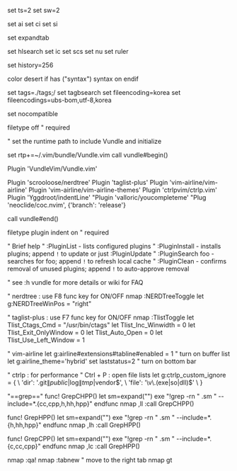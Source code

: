 set ts=2
set sw=2

set ai
set ci
set si

set expandtab

set hlsearch
set ic
set scs
set nu
set ruler

set history=256

color desert
if has ("syntax")
        syntax on
endif

set tags=./tags;/
set tagbsearch
set fileencoding=korea
set fileencodings=ubs-bom,utf-8,korea

set nocompatible

filetype off    " required

" set the runtime path to include Vundle and initialize

set rtp+=~/.vim/bundle/Vundle.vim
call vundle#begin()

Plugin 'VundleVim/Vundle.vim'

Plugin 'scrooloose/nerdtree'
Plugin 'taglist-plus'
Plugin 'vim-airline/vim-airline'
Plugin 'vim-airline/vim-airline-themes'
Plugin 'ctrlpvim/ctrlp.vim'
Plugin 'Yggdroot/indentLine'
"Plugin 'valloric/youcompleteme'
"Plug 'neoclide/coc.nvim', {'branch': 'release'}

call vundle#end()

filetype plugin indent on    " required

" Brief help
" :PluginList       - lists configured plugins
" :PluginInstall    - installs plugins; append `!` to update or just :PluginUpdate
" :PluginSearch foo - searches for foo; append `!` to refresh local cache
" :PluginClean      - confirms removal of unused plugins; append `!` to auto-approve removal

" see :h vundle for more details or wiki for FAQ

" nerdtree : use F8 func key for ON/OFF
nmap <F8> :NERDTreeToggle<CR>
let g:NERDTreeWinPos = "right"

" taglist-plus : use F7 func key for ON/OFF
nmap <F9> :TlistToggle<CR>
let Tlist_Ctags_Cmd = "/usr/bin/ctags"
let Tlist_Inc_Winwidth = 0
let Tlist_Exit_OnlyWindow = 0
let Tlist_Auto_Open = 0
let Tlist_Use_Left_Window = 1

" vim-airline
let g:airline#extensions#tabline#enabled = 1 " turn on buffer list
let g:airline_theme='hybrid'
set laststatus=2 " turn on bottom bar

" ctrlp : for performance
" Ctrl + P : open file lists
let g:ctrlp_custom_ignore = {
  \ 'dir':  '\.git$\|public$\|log$\|tmp$\|vendor$',
  \ 'file': '\v\.(exe|so|dll)$'
\ }


"==grep=="
func! GrepCHPP()
  let sm=expand("<cword>")
  exe "!grep -rn " .sm " --include=*.{cc,cpp,h,hh,hpp}"
endfunc
nmap ,ll :call GrepCHPP() <CR>

func! GrepHPP()
  let sm=expand("<cword>")
  exe "!grep -rn " .sm " --include=*.{h,hh,hpp}"
endfunc
nmap ,lh :call GrepHPP() <CR>

func! GrepCPP()
  let sm=expand("<cword>")
  exe "!grep -rn " .sm " --include=*.{c,cc,cpp}"
endfunc
nmap ,lc :call GrepHPP() <CR>

nmap <F4> :qa!<CR>
nmap <F2> :tabnew<CR>
" move to the right tab
nmap <BS> gt<CR>
